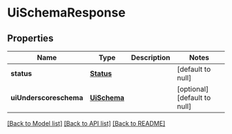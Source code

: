 # UiSchemaResponse

## Properties
Name | Type | Description | Notes
------------ | ------------- | ------------- | -------------
**status** | [**Status**](Status.md) |  | [default to null]
**uiUnderscoreschema** | [**UiSchema**](UiSchema.md) |  | [optional] [default to null]

[[Back to Model list]](../README.md#documentation-for-models) [[Back to API list]](../README.md#documentation-for-api-endpoints) [[Back to README]](../README.md)


